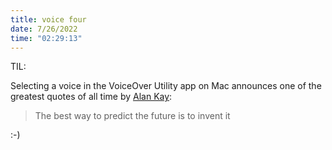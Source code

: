 ```yaml
---
title: voice four
date: 7/26/2022
time: "02:29:13"
---
```


TIL:

Selecting a voice in the VoiceOver Utility app on Mac announces one of the greatest quotes of all time by [Alan Kay](https://en.wikipedia.org/wiki/Alan_Kay):

> The best way to predict the future is to invent it

:-)
